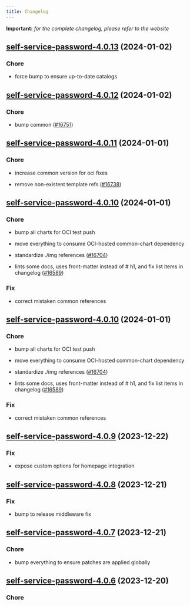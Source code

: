 ```yaml
---
title: Changelog
---
```


**Important:**
*for the complete changelog, please refer to the website*



## [self-service-password-4.0.13](https://github.com/truecharts/charts/compare/self-service-password-4.0.12...self-service-password-4.0.13) (2024-01-02)

### Chore



- force bump to ensure up-to-date catalogs


## [self-service-password-4.0.12](https://github.com/truecharts/charts/compare/self-service-password-4.0.11...self-service-password-4.0.12) (2024-01-02)

### Chore



- bump common ([#16751](https://github.com/truecharts/charts/issues/16751))


## [self-service-password-4.0.11](https://github.com/truecharts/charts/compare/self-service-password-4.0.10...self-service-password-4.0.11) (2024-01-01)

### Chore



- increase common version for oci fixes

- remove non-existent template refs ([#16738](https://github.com/truecharts/charts/issues/16738))


## [self-service-password-4.0.10](https://github.com/truecharts/charts/compare/self-service-password-4.0.9...self-service-password-4.0.10) (2024-01-01)

### Chore



- bump all charts for OCI test push

- move everything to consume OCI-hosted common-chart dependency

- standardize ./img references ([#16704](https://github.com/truecharts/charts/issues/16704))

- lints some docs, uses front-matter instead of # h1, and fix list items in changelog ([#16589](https://github.com/truecharts/charts/issues/16589))

### Fix



- correct mistaken common references


## [self-service-password-4.0.10](https://github.com/truecharts/charts/compare/self-service-password-4.0.9...self-service-password-4.0.10) (2024-01-01)

### Chore



- bump all charts for OCI test push

- move everything to consume OCI-hosted common-chart dependency

- standardize ./img references ([#16704](https://github.com/truecharts/charts/issues/16704))

- lints some docs, uses front-matter instead of # h1, and fix list items in changelog ([#16589](https://github.com/truecharts/charts/issues/16589))

### Fix



- correct mistaken common references
## [self-service-password-4.0.9](https://github.com/truecharts/charts/compare/self-service-password-4.0.8...self-service-password-4.0.9) (2023-12-22)

### Fix

- expose custom options for homepage integration

## [self-service-password-4.0.8](https://github.com/truecharts/charts/compare/self-service-password-4.0.7...self-service-password-4.0.8) (2023-12-21)

### Fix

- bump to release middleware fix

## [self-service-password-4.0.7](https://github.com/truecharts/charts/compare/self-service-password-4.0.6...self-service-password-4.0.7) (2023-12-21)

### Chore

- bump everything to ensure patches are applied globally

## [self-service-password-4.0.6](https://github.com/truecharts/charts/compare/self-service-password-4.0.5...self-service-password-4.0.6) (2023-12-20)

### Chore
